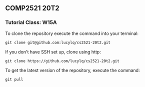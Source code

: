 ## COMP2521 20T2
### Tutorial Class: W15A

To clone the repository execute the command into your terminal:

`git clone git@github.com:lucylq/cs2521-20t2.git`

If you don't have SSH set up, clone using http:

`git clone https://github.com/lucylq/cs2521-20t2.git`

To get the latest version of the repository, execute the command:

`git pull`